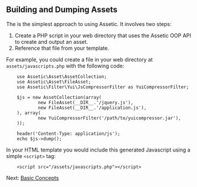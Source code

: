 Building and Dumping Assets
---------------------------

The is the simplest approach to using Assetic. It involves two steps:

 1. Create a PHP script in your web directory that uses the Assetic OOP API to
		create and output an asset.
 2. Reference that file from your template.

For example, you could create a file in your web directory at
`assets/javascripts.php` with the following code:

		use Assetic\Asset\AssetCollection;
		use Assetic\Asset\FileAsset;
		use Assetic\Filter\Yui\JsCompressorFilter as YuiCompressorFilter;

		$js = new AssetCollection(array(
				new FileAsset(__DIR__.'/jquery.js'),
				new FileAsset(__DIR__.'/application.js'),
		), array(
				new YuiCompressorFilter('/path/to/yuicompressor.jar'),
		));

		header('Content-Type: application/js');
		echo $js->dump();

In your HTML template you would include this generated Javascript using a
simple `<script>` tag:

		<script src="/assets/javascripts.php"></script>

Next: [Basic Concepts](concepts.md)
